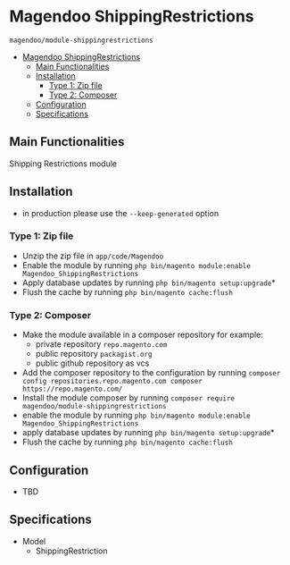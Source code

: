 # Magendoo ShippingRestrictions

    magendoo/module-shippingrestrictions

- [Magendoo ShippingRestrictions](#magendoo-shippingrestrictions)
  - [Main Functionalities](#main-functionalities)
  - [Installation](#installation)
    - [Type 1: Zip file](#type-1-zip-file)
    - [Type 2: Composer](#type-2-composer)
  - [Configuration](#configuration)
  - [Specifications](#specifications)


## Main Functionalities
Shipping Restrictions module

## Installation
- in production please use the `--keep-generated` option

### Type 1: Zip file

 - Unzip the zip file in `app/code/Magendoo`
 - Enable the module by running `php bin/magento module:enable Magendoo_ShippingRestrictions`
 - Apply database updates by running `php bin/magento setup:upgrade`\*
 - Flush the cache by running `php bin/magento cache:flush`

### Type 2: Composer

 - Make the module available in a composer repository for example:
    - private repository `repo.magento.com`
    - public repository `packagist.org`
    - public github repository as vcs
 - Add the composer repository to the configuration by running `composer config repositories.repo.magento.com composer https://repo.magento.com/`
 - Install the module composer by running `composer require magendoo/module-shippingrestrictions`
 - enable the module by running `php bin/magento module:enable Magendoo_ShippingRestrictions`
 - apply database updates by running `php bin/magento setup:upgrade`\*
 - Flush the cache by running `php bin/magento cache:flush`


## Configuration

- TBD


## Specifications

 - Model
	- ShippingRestriction
